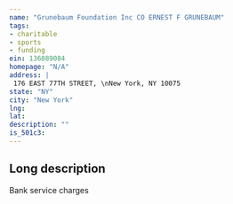 ```yaml
---
name: "Grunebaum Foundation Inc CO ERNEST F GRUNEBAUM"
tags:
- charitable
- sports
- funding
ein: 136089084
homepage: "N/A"
address: |
 176 EAST 77TH STREET, \nNew York, NY 10075
state: "NY"
city: "New York"
lng: 
lat: 
description: ""
is_501c3: 
---
```


## Long description

Bank service charges
